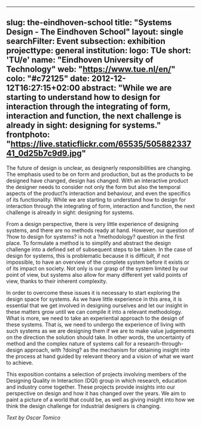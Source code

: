 
---
slug: the-eindhoven-school
title: "Systems Design - The Eindhoven School"
layout: single
searchFilter: Event
subsection: exhibition
projecttype: general
institution:
    logo: TUe
    short: 'TU/e'
    name: "Eindhoven University of Technology"
    web: "https://www.tue.nl/en/"
    colo: "#c72125"
date: 2012-12-12T16:27:15+02:00
abstract: "While we are starting to understand how to design for interaction through the integrating of form, interaction and function, the next challenge is already in sight: designing for systems."
frontphoto: "https://live.staticflickr.com/65535/50588233741_0d25b7c9d9.jpg"
---

The future of design is unclear, as designerly responsibilities are changing. The emphasis used to be on form and production, but as the products to be designed have changed, design has changed. With an interactive product the designer needs to consider not only the form but also the temporal aspects of the product?s interaction and behaviour, and even the specifics of its functionality. While we are starting to understand how to design for interaction through the integrating of form, interaction and function, the next challenge is already in sight: designing for systems.

From a design perspective, there is very little experience of designing systems, and there are no methods ready at hand. However, our question of ?how to design for systems? is not a ?methodology? question in the first place. To formulate a method is to simplify and abstract the design challenge into a defined set of subsequent steps to be taken. In the case of design for systems, this is problematic because it is difficult, if not impossible, to have an overview of the complete system before it exists or of its impact on society. Not only is our grasp of the system limited by our point of view, but systems also allow for many different yet valid points of view, thanks to their inherent complexity.

In order to overcome these issues it is necessary to start exploring the design space for systems. As we have little experience in this area, it is essential that we get involved in designing ourselves and let our insight in these matters grow until we can compile it into a relevant methodology. What is more, we need to take an experiential approach to the design of these systems. That is, we need to undergo the experience of living with such systems as we are designing them if we are to make value judgements on the direction the solution should take. In other words, the uncertainty of method and the complex nature of systems call for a research-through-design approach, with ?doing? as the mechanism for obtaining insight into the process at hand guided by relevant theory and a vision of what we want to achieve.

This exposition contains a selection of projects involving members of the Designing Quality in Interaction (DQI) group in which research, education and industry come together. These projects provide insights into our perspective on design and how it has changed over the years. We aim to paint a picture of a world that could be, as well as giving insight into how we think the design challenge for industrial designers is changing.

*Text by Oscar Tomico*
